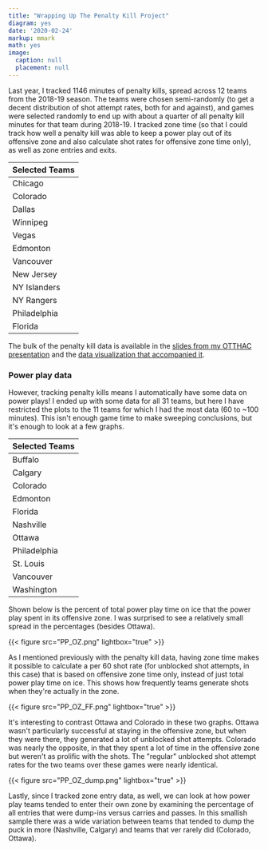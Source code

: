 ```yaml
---
title: "Wrapping Up The Penalty Kill Project"
diagram: yes
date: '2020-02-24'
markup: mmark
math: yes
image:
  caption: null
  placement: null
---
```


Last year, I tracked 1146 minutes of penalty kills, spread across 12 teams from the 2018-19 season. The teams were chosen semi-randomly (to get a decent distribution of shot attempt rates, both for and against), and games were selected randomly to end up with about a quarter of all penalty kill minutes for that team during 2018-19. I tracked zone time (so that I could track how well a penalty kill was able to keep a power play out of its offensive zone and also calculate shot rates for offensive zone time only), as well as zone entries and exits.

| Selected Teams    |
| ------------------|
| Chicago            |
| Colorado |
| Dallas            |
| Winnipeg |
| Vegas            |
| Edmonton |
| Vancouver |
| New Jersey            |
| NY Islanders |
| NY Rangers            |
| Philadelphia |
| Florida            |

The bulk of the penalty kill data is available in the <a href="https://drive.google.com/file/d/1XjUKQn1yw7K_Rvdtv7h1FKcqkeQfN7q6/view" target="_blank">slides from my OTTHAC presentation</a> and the <a href="https://public.tableau.com/profile/balls.and.sticks#!/vizhome/DiscreteDefensiveStrategiesonthePenaltyKill/PK" target="_blank">data visualization that accompanied it</a>.

### Power play data

However, tracking penalty kills means I automatically have some data on power plays! I ended up with some data for all 31 teams, but here I have restricted the plots to the 11 teams for which I had the most data (60 to ~100 minutes). This isn't enough game time to make sweeping conclusions, but it's enough to look at a few graphs.

| Selected Teams    |
| ------------------|
| Buffalo |
| Calgary            |
| Colorado |
| Edmonton            |
| Florida |
| Nashville            |
| Ottawa |
| Philadelphia |
| St. Louis            |
| Vancouver           |
| Washington |

Shown below is the percent of total power play time on ice that the power play spent in its offensive zone. I was surprised to see a relatively small spread in the percentages (besides Ottawa).

{{< figure src="PP_OZ.png" lightbox="true" >}}

As I mentioned previously with the penalty kill data, having zone time makes it possible to calculate a per 60 shot rate (for unblocked shot attempts, in this case) that is based on offensive zone time only, instead of just total power play time on ice. This shows how frequently teams generate shots when they're actually in the zone.

{{< figure src="PP_OZ_FF.png" lightbox="true" >}}

It's interesting to contrast Ottawa and Colorado in these two graphs. Ottawa wasn't particularly successful at staying in the offensive zone, but when they were there, they generated a lot of unblocked shot attempts. Colorado was nearly the opposite, in that they spent a lot of time in the offensive zone but weren't as prolific with the shots. The "regular" unblocked shot attempt rates for the two teams over these games were nearly identical.

{{< figure src="PP_OZ_dump.png" lightbox="true" >}}

Lastly, since I tracked zone entry data, as well, we can look at how power play teams tended to enter their own zone by examining the percentage of all entries that were dump-ins versus carries and passes. In this smallish sample there was a wide variation between teams that tended to dump the puck in more (Nashville, Calgary) and teams that ver rarely did (Colorado, Ottawa).

